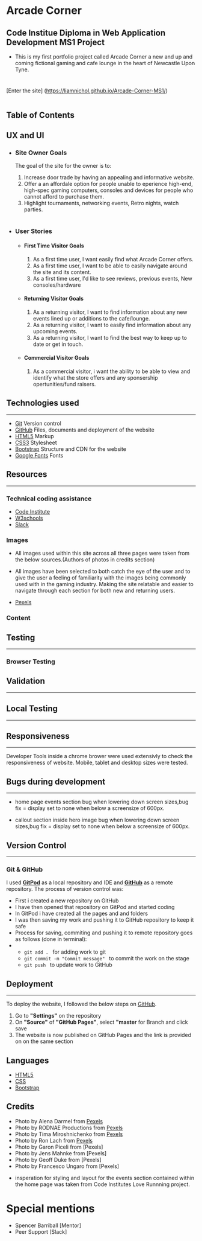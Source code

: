 

# Arcade Corner

## Code Institue Diploma in Web Application Development MS1 Project
 
 - This is my first portfolio project called Arcade Corner a new and up and coming fictional gaming and cafe lounge in the heart of Newcastle Upon Tyne.

#

[Enter the site] (https://liamnichol.github.io/Arcade-Corner-MS1/)

<p align="center"><img src=""></p>

## Table of Contents




## UX and UI

- ### Site Owner Goals

  The goal of the site for the owner is to:

  1. Increase door trade by having an appealing and informative website.
  2. Offer a an affordale option for people unable to eperience  high-end, high-spec gaming computers, consoles and devices for people who cannot afford to purchase them.
  3. Highlight tournaments, networking events, Retro nights, watch parties. 


#

- ### User Stories

  - #### First Time Visitor Goals

    1. As a first time user, I want easily find what Arcade Corner offers. 
    2. As a first time user, I want to be able to easily navigate around the site and its content.
    3. As a first time user, I'd like to see reviews, previous events, New consoles/hardware

  - #### Returning Visitor Goals

    1. As a returning visitor, I want to find information about any new events lined up or additions to the cafe/lounge.
    2. As a returning visitor, I want to easily find information about any upcoming events.
    3. As a returning visitor, I want to find the best way to keep up to date or get in touch.

  - #### Commercial Visitor Goals

    1. As a commercial visitor, i want the ability to be able to view and identify what the store offers and any sponsership opertunities/fund raisers.



## Technologies used
---
* [Git](https://git-scm.com/) Version control
* [GitHub](https://github.com/) Files, documents and deployment of the website
* [HTML5](https://en.wikipedia.org/wiki/HTML) Markup
* [CSS3](https://en.wikipedia.org/wiki/CSS) Stylesheet
* [Bootstrap](https://getbootstrap.com/) Structure and CDN for the website
* [Google Fonts](https://fonts.google.com/) Fonts




## Resources
---
### Technical coding assistance
* [Code Institute](https://codeinstitute.net/) 
* [W3schools](https://www.w3schools.com/)
* [Slack](https://slack.com/intl/en-gb/)

### Images
 
 - All images used within this site across all three pages were taken from the below sources.(Authors of photos in credits section)

 - All images have been selected to both catch the eye of the user and to give the user a feeling of familiarity with the images being commonly used with in the gaming industry. Making the site relatable and easier to navigate through each section for both new and returning users.

* [Pexels](https://www.pexels.com/)

### Content


## Testing 
---

### Browser Testing


## Validation
---



## Local Testing
---



## Responsiveness
---

 Developer Tools inside a chrome brower were used  extensivly to check the responsiveness of website. Mobile, tablet and desktop sizes were tested.


## Bugs during development
---
- home page events section bug when lowering down screen sizes,bug fix = display set to none when below a screensize of 600px.

- callout section inside hero image bug when lowering down screen sizes,bug fix = display set to none when below a screensize of 600px.

## Version Control
---

### Git & GitHub

I used **[GitPod](https://gitpod.io/)** as a local repository and IDE and **[GitHub](https://github.com/)** as a remote repository. The process of version control was:

* First i created a new repository on GitHub 
* I have then opened that repository on GitPod and started coding
* In GitPod i have created all the pages and and folders 
* I was then saving my work and pushing it to GitHub repository to keep it safe
* Process for saving, commiting and pushing it to remote repository goes as follows (done in terminal):
*   * `git add . `  for adding work to git
    * `git commit -m "Commit message" `  to commit the work on the stage
    * `git push `  to update work to GitHub

## Deployment
---

To deploy the website, I followed the below steps on [GitHub](https://github.com/).
1. Go to **"Settings"** on the repository
2. On **"Source"** of **"GitHub Pages"**, select **"master** for Branch and click save
3. The website is now published on GitHub Pages and the link is provided on on the same section
 
  ## Languages

  - [HTML5](https://en.wikipedia.org/wiki/HTML5)
  - [CSS](https://en.wikipedia.org/wiki/CSS)
  - [Bootstrap](https://getbootstrap.com/)


## Credits

 - Photo by Alena Darmel from [Pexels](https://www.pexels.com/@a-darmel?utm_content=attributionCopyText&utm_medium=referral&utm_source=pexels)
 - Photo by RODNAE Productions from [Pexels](https://www.pexels.com/@rodnae-prod?utm_content=attributionCopyText&utm_medium=referral&utm_source=pexels)
 - Photo by Tima Miroshnichenko from [Pexels](https://www.pexels.com/photo/a-boy-playing-a-computer-game-7046690/?utm_content=attributionCopyText&utm_medium=referral&utm_source=pexels)
 - Photo by Ron Lach from [Pexels](https://www.pexels.com/@ron-lach?utm_content=attributionCopyText&utm_medium=referral&utm_source=pexels)
 - Photo by Garon Piceli from [Pexels] 
 - Photo by Jens Mahnke from [Pexels]
 - Photo by Geoff Duke from [Pexels] 
 - Photo by Francesco Ungaro from [Pexels]

 * insperation for styling and layout  for the events section contained within the home page was taken from Code Institutes Love Runnning project.

 # Special mentions 
   - Spencer Barriball [Mentor]
   - Peer Support [Slack]